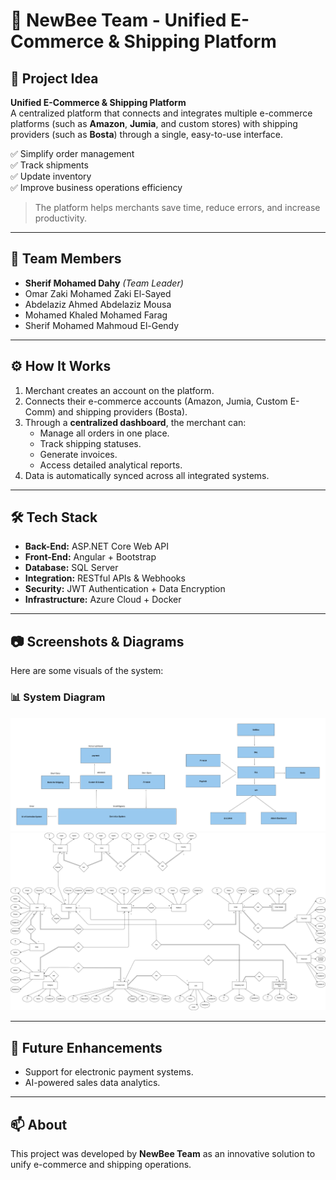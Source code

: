 # 🐝 NewBee Team - Unified E-Commerce & Shipping Platform

## 📌 Project Idea
**Unified E-Commerce & Shipping Platform**  
A centralized platform that connects and integrates multiple e-commerce platforms (such as **Amazon**, **Jumia**, and custom stores) with shipping providers (such as **Bosta**) through a single, easy-to-use interface.

✅ Simplify order management  
✅ Track shipments  
✅ Update inventory  
✅ Improve business operations efficiency  

> The platform helps merchants save time, reduce errors, and increase productivity.

---

## 👥 Team Members
- **Sherif Mohamed Dahy** *(Team Leader)*  
- Omar Zaki Mohamed Zaki El-Sayed  
- Abdelaziz Ahmed Abdelaziz Mousa  
- Mohamed Khaled Mohamed Farag  
- Sherif Mohamed Mahmoud El-Gendy  

---

## ⚙️ How It Works
1. Merchant creates an account on the platform.  
2. Connects their e-commerce accounts (Amazon, Jumia, Custom E-Comm) and shipping providers (Bosta).  
3. Through a **centralized dashboard**, the merchant can:  
   - Manage all orders in one place.  
   - Track shipping statuses.  
   - Generate invoices.  
   - Access detailed analytical reports.  
4. Data is automatically synced across all integrated systems.  

---

## 🛠️ Tech Stack
- **Back-End:** ASP.NET Core Web API  
- **Front-End:** Angular + Bootstrap  
- **Database:** SQL Server  
- **Integration:** RESTful APIs & Webhooks  
- **Security:** JWT Authentication + Data Encryption  
- **Infrastructure:** Azure Cloud + Docker  

---

## 📷 Screenshots & Diagrams
Here are some visuals of the system:

### 📊 System Diagram
![System Diagram](./Newbee.AC/Diagrams/system.png)
![System Diagram](./Newbee.AC/ERD/ERD.png)
<!-- You can add more screenshots like this -->
<!-- ![Dashboard Screenshot](./images/dashboard.png) -->
<!-- ![Orders Page](./images/orders.png) -->

---

## 🚀 Future Enhancements
- Support for electronic payment systems.  
- AI-powered sales data analytics.  

---

## 📫 About
This project was developed by **NewBee Team** as an innovative solution to unify e-commerce and shipping operations.



